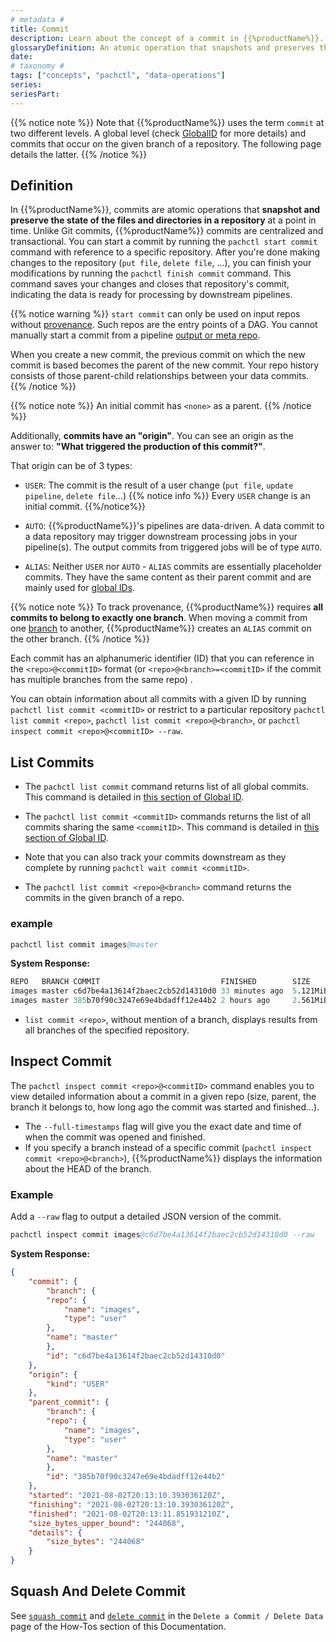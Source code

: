 ```yaml
---
# metadata # 
title: Commit
description: Learn about the concept of a commit in {{%productName%}}. 
glossaryDefinition: An atomic operation that snapshots and preserves the state of files/directories within a repository.
date: 
# taxonomy #
tags: ["concepts", "pachctl", "data-operations"]
series:
seriesPart:
--- 
```


{{% notice note %}}
Note that {{%productName%}} uses the term `commit` at two different levels. A global level (check [GlobalID](../../advanced-concepts/globalID) for more details) and commits that occur on the given branch of a repository. The following page details the latter. 
{{% /notice %}}

## Definition

In {{%productName%}}, commits are atomic operations that **snapshot and preserve the state of
the files and directories in a repository** at a point in time. 
Unlike Git commits, {{%productName%}} commits are centralized and transactional.
You can start a commit by running the `pachctl start commit` command with reference
to a specific repository. 
After you're done making changes to the repository (`put file`, `delete file`, ...),
you can finish your modifications by running the `pachctl finish commit` command.
This command saves your changes and closes that repository's commit,
indicating the data is ready for processing by downstream pipelines.

{{% notice warning %}}
`start commit` can only be used on input repos without [provenance](../provenance). Such repos are the entry points of a DAG. You cannot manually start a commit from a pipeline [output or meta repo](../repo).

When you create a new commit, the previous commit on which the new commit is based becomes the parent of the new commit. Your repo history consists of those parent-child relationships between your data commits.
{{% /notice %}}

{{% notice note %}}
An initial commit has `<none>` as a parent.
{{% /notice  %}}

Additionally, **commits have an "origin"**. You can see an origin as the answer to: **"What triggered the production of this commit?"**.

That origin can be of 3 types:

- `USER`: The commit is the result of a user change (`put file`, `update pipeline`, `delete file`...)
  {{% notice info %}}
  Every `USER` change is an initial commit.
  {{%/notice%}}

- `AUTO`: {{%productName%}}'s pipelines are data-driven. A data commit to a data repository may
    trigger downstream processing jobs in your pipeline(s). The output commits from
    triggered jobs will be of type `AUTO`.
- `ALIAS`: Neither `USER` nor `AUTO` - `ALIAS` commits are essentially placeholder commits.
    They have the same content as their parent commit and are mainly used for [global IDs](../../advanced-concepts/globalID/).


{{% notice note %}}
To track provenance, {{%productName%}} requires **all commits to belong to exactly one branch**. When moving a commit from one [branch](../branch) to another, {{%productName%}} creates an `ALIAS` commit on the other branch.
{{% /notice %}}


Each commit has an alphanumeric identifier (ID) that you can reference in the `<repo>@<commitID>` format (or `<repo>@<branch>=<commitID>` if the commit has multiple branches from the same repo) .

You can obtain information about all commits with a given ID
by running `pachctl list commit <commitID>` or restrict to a particular repository `pachctl list commit <repo>`,
`pachctl list commit <repo>@<branch>`, or `pachctl inspect commit <repo>@<commitID> --raw`.

## List Commits
- The `pachctl list commit` command returns list of all global commits. This command is detailed in [this section of Global ID](../../advanced-concepts/globalID/#list-all-global-commits-and-global-jobs).

- The `pachctl list commit <commitID>` commands returns the list of all commits sharing the same `<commitID>`. This command is detailed in [this section of Global ID](../../advanced-concepts/globalID/#list-all-commits-and-jobs-with-a-global-id). 

- Note that you can also track your commits downstream as they complete by running `pachctl wait commit <commitID>`. 

- The `pachctl list commit <repo>@<branch>` command returns the commits in the given branch of a repo.

###  example
```s
pachctl list commit images@master
```

**System Response:**

```s
REPO   BRANCH COMMIT                           FINISHED        SIZE       ORIGIN DESCRIPTION
images master c6d7be4a13614f2baec2cb52d14310d0 33 minutes ago  5.121MiB    USER
images master 385b70f90c3247e69e4bdadff12e44b2 2 hours ago     2.561MiB    USER
```

- `list commit <repo>`, without mention of a branch, displays results from all branches of the specified repository.

## Inspect Commit
The `pachctl inspect commit <repo>@<commitID>` command enables you to view detailed
information about a commit in a given repo (size, parent, the branch it belongs to,
how long ago the commit was started and finished...).

- The `--full-timestamps` flag will give you the exact date and time
of when the commit was opened and finished.
- If you specify a branch instead of a specific commit (`pachctl inspect commit <repo>@<branch>`),
{{%productName%}} displays the information about the HEAD of the branch.

###  Example
Add a `--raw` flag to output a detailed JSON version of the commit.
```s
pachctl inspect commit images@c6d7be4a13614f2baec2cb52d14310d0 --raw
```

**System Response:**

```json
{
    "commit": {
        "branch": {
        "repo": {
            "name": "images",
            "type": "user"
        },
        "name": "master"
        },
        "id": "c6d7be4a13614f2baec2cb52d14310d0"
    },
    "origin": {
        "kind": "USER"
    },
    "parent_commit": {
        "branch": {
        "repo": {
            "name": "images",
            "type": "user"
        },
        "name": "master"
        },
        "id": "385b70f90c3247e69e4bdadff12e44b2"
    },
    "started": "2021-08-02T20:13:10.393036120Z",
    "finishing": "2021-08-02T20:13:10.393036120Z",
    "finished": "2021-08-02T20:13:11.851931210Z",
    "size_bytes_upper_bound": "244068",
    "details": {
        "size_bytes": "244068"
    }
}
```

## Squash And Delete Commit

See [`squash commit`](../../../how-tos/basic-data-operations/removing-data-from-pachyderm/#squash-non-head-commits) and  [`delete commit`](../../../how-tos/basic-data-operations/removing-data-from-pachyderm/#delete-the-head-of-a-branch) in the `Delete a Commit / Delete Data` page of the How-Tos section of this Documentation.





